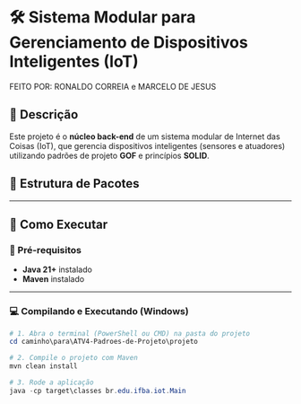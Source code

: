 # 🛠️ Sistema Modular para Gerenciamento de Dispositivos Inteligentes (IoT)

FEITO POR: RONALDO CORREIA e MARCELO DE JESUS  

## 📌 Descrição  
Este projeto é o **núcleo back-end** de um sistema modular de Internet das Coisas (IoT), que gerencia dispositivos inteligentes (sensores e atuadores) utilizando padrões de projeto **GOF** e princípios **SOLID**.  

## 📂 Estrutura de Pacotes  


---

## 🚀 Como Executar  

### 📌 Pré-requisitos  
- **Java 21+** instalado  
- **Maven** instalado  

---

### 💻 Compilando e Executando (Windows)  

```powershell
# 1. Abra o terminal (PowerShell ou CMD) na pasta do projeto
cd caminho\para\ATV4-Padroes-de-Projeto\projeto

# 2. Compile o projeto com Maven
mvn clean install

# 3. Rode a aplicação
java -cp target\classes br.edu.ifba.iot.Main
